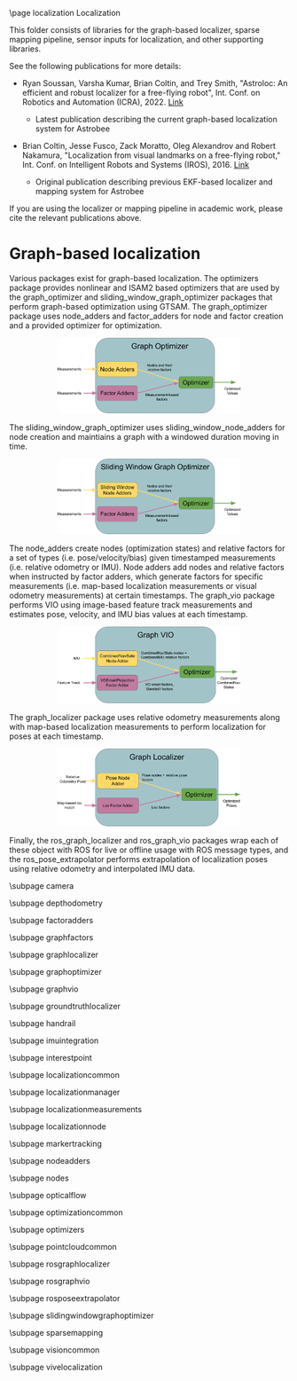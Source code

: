 \page localization Localization

This folder consists of libraries for the graph-based localizer, sparse mapping pipeline, sensor inputs for localization, and other supporting libraries. 

See the following publications for more details:
* Ryan Soussan, Varsha Kumar, Brian Coltin, and Trey Smith, "Astroloc: An efficient and robust localizer for a free-flying robot", Int. Conf. on Robotics and Automation (ICRA), 2022. [Link](https://ieeexplore.ieee.org/stamp/stamp.jsp?tp=&arnumber=9811919 "Link")
  * Latest publication describing the current graph-based localization system for Astrobee

* Brian Coltin, Jesse Fusco, Zack Moratto, Oleg Alexandrov and Robert Nakamura, "Localization from visual landmarks on a free-flying robot," Int. Conf. on Intelligent Robots and Systems (IROS), 2016. [Link](https://ieeexplore.ieee.org/stamp/stamp.jsp?tp=&arnumber=7759644 "Link")
  * Original publication describing previous EKF-based localizer and mapping system for Astrobee

If you are using the localizer or mapping pipeline in academic work, please cite the relevant publications above.

# Graph-based localization
Various packages exist for graph-based localization. The optimizers package provides nonlinear and ISAM2 based optimizers that are used by the graph_optimizer and sliding_window_graph_optimizer packages that perform graph-based optimization using GTSAM. 
The graph_optimizer package uses node_adders and factor_adders for node and factor creation and a provided optimizer for optimization.

<p align="center">
<img src="./doc/images/graph_optimizer.png" width="330">
</p>

The sliding_window_graph_optimizer uses sliding_window_node_adders for node creation and maintiains a graph with a windowed duration moving in time. 

<p align="center">
<img src="./doc/images/sliding_window_graph_optimizer.png" width="330">
</p>

The node_adders create nodes (optimization states) and relative factors for a set of types (i.e. pose/velocity/bias) given timestamped measurements (i.e. relative odometry or IMU). 
Node adders add nodes and relative factors when instructed by factor adders, which generate factors for specific measurements (i.e. map-based localization measurements or visual odometry measurements) at certain timestamps.
The graph_vio package performs VIO using image-based feature track measurements and estimates pose, velocity, and IMU bias values at each timestamp.

<p align="center">
<img src="./doc/images/graph_vio.png" width="330">
</p>

The graph_localizer package uses relative odometry measurements along with map-based localization measurements to perform localization for poses at each timestamp.


<p align="center">
<img src="./doc/images/graph_localizer.png" width="330">
</p>


Finally, the ros_graph_localizer and ros_graph_vio packages wrap each of these object with ROS for live or offline usage with ROS message types, and the ros_pose_extrapolator performs extrapolation of localization poses using relative odometry and interpolated IMU data.

\subpage camera

\subpage depthodometry

\subpage factoradders 

\subpage graphfactors

\subpage graphlocalizer

\subpage graphoptimizer

\subpage graphvio

\subpage groundtruthlocalizer

\subpage handrail

\subpage imuintegration

\subpage interestpoint

\subpage localizationcommon

\subpage localizationmanager

\subpage localizationmeasurements

\subpage localizationnode

\subpage markertracking

\subpage nodeadders

\subpage nodes

\subpage opticalflow

\subpage optimizationcommon 

\subpage optimizers 

\subpage pointcloudcommon 

\subpage rosgraphlocalizer 

\subpage rosgraphvio 

\subpage rosposeextrapolator 

\subpage slidingwindowgraphoptimizer 

\subpage sparsemapping

\subpage visioncommon 

\subpage vivelocalization
